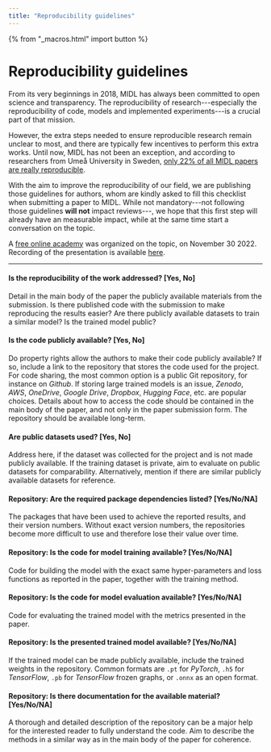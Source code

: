 ```yaml
---
title: "Reproducibility guidelines"
---
```

{% from "_macros.html" import button %}
# Reproducibility guidelines

From its very beginnings in 2018, MIDL has always been committed to open science and transparency. The reproducibility of research---especially the reproducibility of code, models and implemented experiments---is a crucial part of that mission.

However, the extra steps needed to ensure reproducible research remain unclear to most, and there are typically few incentives to perform this extra works.
Until now, MIDL has not been an exception, and according to researchers from Umeå University in Sweden, [only 22% of all MIDL papers are really reproducible](https://arxiv.org/abs/2210.11146).

With the aim to improve the reproducibility of our field, we are publishing those guidelines for authors, whom are kindly asked to fill this checklist when submitting a paper to MIDL.
While not mandatory---not following those guidelines **will not** impact reviews---, we hope that this first step will already have an measurable impact, while at the same time start a conversation on the topic.

A [free online academy](/autumn-academy.html) was organized on the topic, on November 30 2022. Recording of the presentation is available [here](https://video.midl.io/2022_midl_autumn_academy.mp4).

<!-- <p class="centered">
    <a href="/autumn-academy.html" class="button" style="background-image: linear-gradient(to bottom, #fd982c, #f7b70f);">Autumn academy on reproducibility</a>
</p> -->

<!-- In light of these efforts, will are asking every authors to fill honestly this reproducibility checklist when submitting a paper.
While not mandatory, we hope those guidelines will improve the reproducibility of our field, while starting a conversation on the most

However, there are typically few incentives to make the extra steps to make a paper reproducible,

, and until now, MIDL has not been a big exception in that regard. Recently, a highly motivated team from Umea University in Sweden provided evidence that [only 22% of all MIDL papers are really reproducible](https://arxiv.org/abs/2210.11146).

In the light of these efforts, we will ask every author of an accepted paper to honestly fill out this reproducibility checklist: -->

---

#### Is the reproducibility of the work addressed? [Yes, No]
Detail in the main body of the paper the publicly available materials from the submission. Is there published code with the submission to make reproducing the results easier? Are there publicly available datasets to train a similar model? Is the trained model public?

#### Is the code publicly available? [Yes, No]
Do property rights allow the authors to make their code publicly available? If so, include a link to the repository that stores the code used for the project. For code sharing, the most common option is a public Git repository, for instance on _Github_. If storing large trained models is an issue, _Zenodo_, _AWS_, _OneDrive_, _Google Drive_, _Dropbox_, _Hugging Face_, etc. are popular choices. Details about how to access the code should be contained in the main body of the paper, and not only in the paper submission form. The repository should be available long-term.

#### Are public datasets used? [Yes, No]
Address here, if the dataset was collected for the project and is not made publicly available. If the training dataset is private, aim to evaluate on public datasets for comparability. Alternatively, mention if there are similar publicly available datasets for reference.

#### Repository: Are the required package dependencies listed? [Yes/No/NA]
The packages that have been used to achieve the reported results, and their version numbers. Without exact version numbers, the repositories become more difficult to use and therefore lose their value over time.

#### Repository: Is the code for model training available? [Yes/No/NA]
Code for building the model with the exact same hyper-parameters and loss functions as reported in the paper, together with the training method.

#### Repository: Is the code for model evaluation available? [Yes/No/NA]
Code for evaluating the trained model with the metrics presented in the paper.

#### Repository: Is the presented trained model available? [Yes/No/NA]
If the trained model can be made publicly available, include the trained weights in the repository. Common formats are `.pt` for _PyTorch_, `.h5` for _TensorFlow_, `.pb` for _TensorFlow_ frozen graphs, or `.onnx` as an open format.

#### Repository: Is there documentation for the available material? [Yes/No/NA]
A thorough and detailed description of the repository can be a major help for the interested reader to fully understand the code. Aim to describe the methods in a similar way as in the main body of the paper for coherence.
